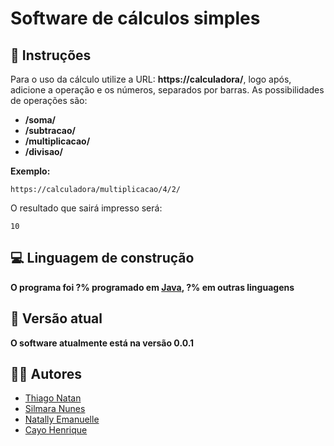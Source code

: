 # Software de cálculos simples

## 📜​ Instruções

Para o uso da cálculo utilize a URL: **https://calculadora/**, logo após, adicione a operação e os números, separados por barras.
As possibilidades de operações são:
* **/soma/**
* **/subtracao/**
* **/multiplicacao/**
* **/divisao/**

**Exemplo:**
```
https://calculadora/multiplicacao/4/2/
```
O resultado que sairá impresso será:
```
10
```
## 💻 Linguagem de construção

**O programa foi ?% programado em [Java](https://www.java.com/pt-BR/), ?% em outras linguagens**

## 🚩​ Versão atual

**O software atualmente está na versão 0.0.1**

## 👨‍💻​ Autores

* [Thiago Natan](https://github.com/oagarian/)
* [Silmara Nunes](https://github.com/sil008)
* [Natally Emanuelle](https://github.com/natally02/)
* [Cayo Henrique](https://github.com/cayohenrique250)
